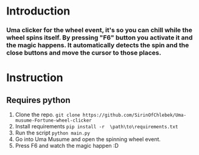 # Introduction
### Uma clicker for the wheel event, it's so you can chill while the wheel spins itself. By pressing "F6" button you activate it and the magic happens. It automatically detects the spin and the close buttons and move the cursor to those places.

# Instruction
## Requires python
1. Clone the repo. ```git clone https://github.com/SirinOfChlebek/Uma-musume-Fortune-wheel-clicker```
2. Install requirements ```pip install -r  \path\to\requirements.txt```
3. Run the script ```python main.py```
4. Go into Uma Musume and open the spinning wheel event.
5. Press F6 and watch the magic happen :D
